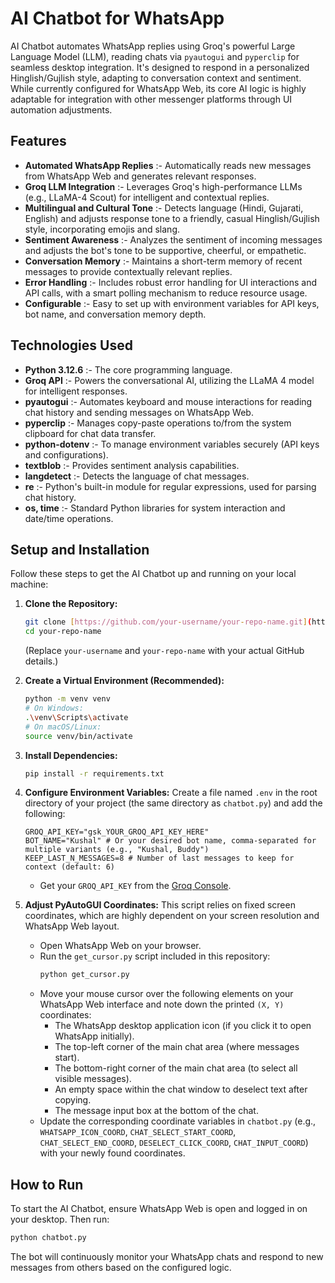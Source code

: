 # AI Chatbot for WhatsApp 
AI Chatbot automates WhatsApp replies using Groq's powerful Large Language Model (LLM), reading chats via `pyautogui` and `pyperclip` for seamless desktop integration. It's designed to respond in a personalized Hinglish/Gujlish style, adapting to conversation context and sentiment. While currently configured for WhatsApp Web, its core AI logic is highly adaptable for integration with other messenger platforms through UI automation adjustments.

## Features
* **Automated WhatsApp Replies** :- Automatically reads new messages from WhatsApp Web and generates relevant responses.
* **Groq LLM Integration** :- Leverages Groq's high-performance LLMs (e.g., LLaMA-4 Scout) for intelligent and contextual replies.
* **Multilingual and Cultural Tone** :- Detects language (Hindi, Gujarati, English) and adjusts response tone to a friendly, casual Hinglish/Gujlish style, incorporating emojis and slang.
* **Sentiment Awareness** :- Analyzes the sentiment of incoming messages and adjusts the bot's tone to be supportive, cheerful, or empathetic.
* **Conversation Memory** :- Maintains a short-term memory of recent messages to provide contextually relevant replies.
* **Error Handling** :- Includes robust error handling for UI interactions and API calls, with a smart polling mechanism to reduce resource usage.
* **Configurable** :- Easy to set up with environment variables for API keys, bot name, and conversation memory depth.

## Technologies Used
* **Python 3.12.6** :- The core programming language.
* **Groq API** :- Powers the conversational AI, utilizing the LLaMA 4 model for intelligent responses.
* **pyautogui** :- Automates keyboard and mouse interactions for reading chat history and sending messages on WhatsApp Web.
* **pyperclip** :- Manages copy-paste operations to/from the system clipboard for chat data transfer.
* **python-dotenv** :- To manage environment variables securely (API keys and configurations).
* **textblob** :- Provides sentiment analysis capabilities.
* **langdetect** :- Detects the language of chat messages.
* **re** :- Python's built-in module for regular expressions, used for parsing chat history.
* **os, time** :- Standard Python libraries for system interaction and date/time operations.

## Setup and Installation
Follow these steps to get the AI Chatbot up and running on your local machine:
1.  **Clone the Repository:**
    ```bash
    git clone [https://github.com/your-username/your-repo-name.git](https://github.com/your-username/your-repo-name.git)
    cd your-repo-name
    ```
    (Replace `your-username` and `your-repo-name` with your actual GitHub details.)
    
2.  **Create a Virtual Environment (Recommended):**
    ```bash
    python -m venv venv
    # On Windows:
    .\venv\Scripts\activate
    # On macOS/Linux:
    source venv/bin/activate
    ```
    
3.  **Install Dependencies:**
    ```bash
    pip install -r requirements.txt
    ```
    
4.  **Configure Environment Variables:**
    Create a file named `.env` in the root directory of your project (the same directory as `chatbot.py`) and add the following:
    ```
    GROQ_API_KEY="gsk_YOUR_GROQ_API_KEY_HERE"
    BOT_NAME="Kushal" # Or your desired bot name, comma-separated for multiple variants (e.g., "Kushal, Buddy")
    KEEP_LAST_N_MESSAGES=8 # Number of last messages to keep for context (default: 6)
    ```
    * Get your `GROQ_API_KEY` from the [Groq Console](https://console.groq.com/keys).

5.  **Adjust PyAutoGUI Coordinates:**
    This script relies on fixed screen coordinates, which are highly dependent on your screen resolution and WhatsApp Web layout.
    * Open WhatsApp Web on your browser.
    * Run the `get_cursor.py` script included in this repository:
        ```bash
        python get_cursor.py
        ```
    * Move your mouse cursor over the following elements on your WhatsApp Web interface and note down the printed `(X, Y)` coordinates:
        * The WhatsApp desktop application icon (if you click it to open WhatsApp initially).
        * The top-left corner of the main chat area (where messages start).
        * The bottom-right corner of the main chat area (to select all visible messages).
        * An empty space within the chat window to deselect text after copying.
        * The message input box at the bottom of the chat.
    * Update the corresponding coordinate variables in `chatbot.py` (e.g., `WHATSAPP_ICON_COORD`, `CHAT_SELECT_START_COORD`, `CHAT_SELECT_END_COORD`, `DESELECT_CLICK_COORD`, `CHAT_INPUT_COORD`) with your newly found coordinates.
      
## How to Run
To start the AI Chatbot, ensure WhatsApp Web is open and logged in on your desktop. Then run:
```bash
python chatbot.py
```
The bot will continuously monitor your WhatsApp chats and respond to new messages from others based on the configured logic.

